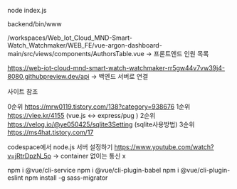 

node index.js

backend/bin/www


/workspaces/Web_Iot_Cloud_MND-Smart-Watch_Watchmaker/WEB_FE/vue-argon-dashboard-main/src/views/components/AuthorsTable.vue
-> 프론트엔드 인원 목록 

https://web-iot-cloud-mnd-smart-watch-watchmaker-rr5gw44v7vw39j4-8080.githubpreview.dev/api -> 백엔드 서버로 연결




사이트 참조

0순위 https://mrw0119.tistory.com/138?category=938676
1순위 https://vlee.kr/4155 (vue.js <-> express/pug )
2순위 https://velog.io/@ye050425/sqlite3Setting (sqlite사용방법)
3순위 https://ms4hat.tistory.com/17

codespace에서 node.js 서버 설정하기
https://www.youtube.com/watch?v=jRtrDpzN_5o
-> container 없이는 통신 x


npm i @vue/cli-service
npm i @vue/cli-plugin-babel
npm i @vue/cli-plugin-eslint
npm install -g sass-migrator


